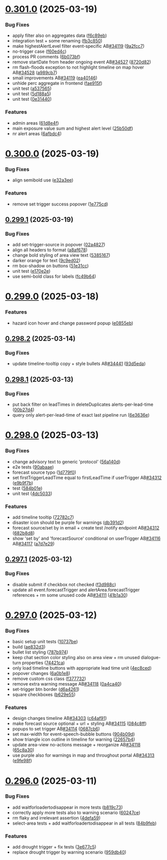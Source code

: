 # [0.301.0](https://github.com/rodekruis/IBF-system/compare/v0.300.0...v0.301.0) (2025-03-19)

### Bug Fixes

- apply filter also on aggregates data ([f6c89eb](https://github.com/rodekruis/IBF-system/commit/f6c89eb2569d706698a48aec93619caa1431a10b))
- integration test + some renaming ([fb3c850](https://github.com/rodekruis/IBF-system/commit/fb3c850bf4dc30ea008151afd8f7f90d9a424273))
- make highestAlertLevel filter event-specific AB[#34119](https://github.com/rodekruis/IBF-system/issues/34119) ([9a2fcc7](https://github.com/rodekruis/IBF-system/commit/9a2fcc7b07fda934329a76eef5187bfe275cb485))
- no-trigger case ([f60ed4c](https://github.com/rodekruis/IBF-system/commit/f60ed4cdb192e04996f8fcef9a51d405c06e9cd6))
- process PR comments ([6b073bf](https://github.com/rodekruis/IBF-system/commit/6b073bfb0f93dd81097b6b55cb8a7d713a32c4e7))
- remove startDate from header ongoing event AB[#34527](https://github.com/rodekruis/IBF-system/issues/34527) ([8720d82](https://github.com/rodekruis/IBF-system/commit/8720d821eca4aa937b684d63810097073e96dc5c))
- rm flash-floods exception to not highlight timeline on map hover AB[#34528](https://github.com/rodekruis/IBF-system/issues/34528) ([a989cb7](https://github.com/rodekruis/IBF-system/commit/a989cb787d9b617302b3b77daf85981e2bf40ff8))
- small improvements AB[#34119](https://github.com/rodekruis/IBF-system/issues/34119) ([ea40146](https://github.com/rodekruis/IBF-system/commit/ea40146aa032fa63a6b00a739d42731d2662f70f))
- unhide perc aggregate in frontend ([fae915f](https://github.com/rodekruis/IBF-system/commit/fae915f63412028a3c177825cb5e0303c40c7111))
- unit test ([a537565](https://github.com/rodekruis/IBF-system/commit/a5375651c0893651dceb75d409498c0a951618e6))
- unit test ([5d188a5](https://github.com/rodekruis/IBF-system/commit/5d188a54276117016c586387defbd947a512514c))
- unit test ([0e31440](https://github.com/rodekruis/IBF-system/commit/0e3144074b11a42f25c8b10d35e6996f602804f2))

### Features

- admin areas ([61d8e4f](https://github.com/rodekruis/IBF-system/commit/61d8e4f2578b5548044d580f7ad4527293ef9f3e))
- main exposure value sum and highest alert level ([25b50df](https://github.com/rodekruis/IBF-system/commit/25b50df92016cb4f0ee9c037dd81c8f4394c7893))
- nr alert areas ([6afbdc4](https://github.com/rodekruis/IBF-system/commit/6afbdc4a29536b3dbc1eaeec864a21690154fad4))

# [0.300.0](https://github.com/rodekruis/IBF-system/compare/v0.299.1...v0.300.0) (2025-03-19)

### Bug Fixes

- align semibold use ([e32a3ee](https://github.com/rodekruis/IBF-system/commit/e32a3ee02356e9a097dc929b1ff78205d04a297c))

### Features

- remove set trigger success popover ([1e775cd](https://github.com/rodekruis/IBF-system/commit/1e775cd9b66e10842198b63c36e3930243c2df69))

## [0.299.1](https://github.com/rodekruis/IBF-system/compare/v0.299.0...v0.299.1) (2025-03-19)

### Bug Fixes

- add set-trigger-source in popover ([02a4827](https://github.com/rodekruis/IBF-system/commit/02a48272c7e062cee42a6d412c333afa831ba60f))
- align all headers to format ([a8af678](https://github.com/rodekruis/IBF-system/commit/a8af6787d5390892638e9fa8be7ebfa6640201d3))
- change bold styling of area view text ([5385167](https://github.com/rodekruis/IBF-system/commit/5385167d0fd3879ce0f88272f06068fc25b7466d))
- darker orange for text ([9c9ed02](https://github.com/rodekruis/IBF-system/commit/9c9ed02c1635486f51ad4bbd521db666b3df5997))
- rm box-shadow on buttons ([51e31cc](https://github.com/rodekruis/IBF-system/commit/51e31cc3d9ddc349eb04f47142c41d17b02e4e00))
- unit test ([e170e2e](https://github.com/rodekruis/IBF-system/commit/e170e2eb297957b86efc01a7cc925572e0b43eac))
- use semi-bold class for labels ([fc49b64](https://github.com/rodekruis/IBF-system/commit/fc49b64d06142735ebda1c7a9c39ca61a1ee416e))

# [0.299.0](https://github.com/rodekruis/IBF-system/compare/v0.298.2...v0.299.0) (2025-03-18)

### Features

- hazard icon hover and change password popup ([e0855eb](https://github.com/rodekruis/IBF-system/commit/e0855ebc77ecc3783287dc0da5f2eadd95bcf819))

## [0.298.2](https://github.com/rodekruis/IBF-system/compare/v0.298.1...v0.298.2) (2025-03-14)

### Bug Fixes

- update timeline-tooltip copy + style bullets AB[#34441](https://github.com/rodekruis/IBF-system/issues/34441) ([93d5eda](https://github.com/rodekruis/IBF-system/commit/93d5eda2a88d9c6cf1b9dc79a8ddf203284f658b))

## [0.298.1](https://github.com/rodekruis/IBF-system/compare/v0.298.0...v0.298.1) (2025-03-13)

### Bug Fixes

- put back filter on leadTimes in deleteDuplicates alerts-per-lead-time ([00b27d4](https://github.com/rodekruis/IBF-system/commit/00b27d42303a7c116169dd3756c123888c819bcd))
- query only alert-per-lead-time of exact last pipeline run ([6e3636e](https://github.com/rodekruis/IBF-system/commit/6e3636e68ab1855ecf3faf6b0739e77dfdbddf95))

# [0.298.0](https://github.com/rodekruis/IBF-system/compare/v0.297.1...v0.298.0) (2025-03-13)

### Bug Fixes

- change advisory text to generic 'protocol' ([56a140d](https://github.com/rodekruis/IBF-system/commit/56a140dbea6085bfa246e25bb5caf2fe84db9fe2))
- e2e tests ([90abaae](https://github.com/rodekruis/IBF-system/commit/90abaaeec9a5773fe074c896ccc61d51688a471a))
- forecast source typo ([1d779f0](https://github.com/rodekruis/IBF-system/commit/1d779f0614ad59718e8e215d28b861058c99f28a))
- set firstTriggerLeadTime equal to firstLeadTime if userTrigger AB[#34312](https://github.com/rodekruis/IBF-system/issues/34312) ([e9b9f7b](https://github.com/rodekruis/IBF-system/commit/e9b9f7b4a66248c4d488ec1240b52dc3d49005f9))
- test ([584b01e](https://github.com/rodekruis/IBF-system/commit/584b01e0459192f4728abecf5e73a5d5a9691a41))
- unit test ([4dc5033](https://github.com/rodekruis/IBF-system/commit/4dc50337acaa1a3bd763e7e52c0c978a17a540c9))

### Features

- add timeline tooltip ([72782c7](https://github.com/rodekruis/IBF-system/commit/72782c728e9b08d0bd74f4d22a14ef3ed8420b20))
- disaster icon should be purple for warnings ([db391d2](https://github.com/rodekruis/IBF-system/commit/db391d2de9a16cf0b8d4c29afca9c53916ff9eb4))
- forecast source/set by in email + create test /notify endpoint AB[#34312](https://github.com/rodekruis/IBF-system/issues/34312) ([682b8d8](https://github.com/rodekruis/IBF-system/commit/682b8d85ab7c113422edffec7896d90f816274f6))
- show 'set by' and 'forecastSource' conditional on userTrigger AB[#34116](https://github.com/rodekruis/IBF-system/issues/34116) AB[#34117](https://github.com/rodekruis/IBF-system/issues/34117) ([a7d7e29](https://github.com/rodekruis/IBF-system/commit/a7d7e29723049ba66f1059f79f7cef065d2ae9cb))

## [0.297.1](https://github.com/rodekruis/IBF-system/compare/v0.297.0...v0.297.1) (2025-03-12)

### Bug Fixes

- disable submit if checkbox not checked ([f3d988c](https://github.com/rodekruis/IBF-system/commit/f3d988cd1c303f7a3e0f132bd8eb2fa77307e94c))
- update all event.forecastTrigger and alertArea.forecastTrigger references + rm some unused code AB[#34111](https://github.com/rodekruis/IBF-system/issues/34111) ([41b1a30](https://github.com/rodekruis/IBF-system/commit/41b1a3057bd067c44bd5b7c77158bbf219b0ea2b))

# [0.297.0](https://github.com/rodekruis/IBF-system/compare/v0.296.0...v0.297.0) (2025-03-12)

### Bug Fixes

- basic setup unit tests ([10737be](https://github.com/rodekruis/IBF-system/commit/10737be903960ce2353285b4ecb628e15226e6e5))
- build ([ae832d3](https://github.com/rodekruis/IBF-system/commit/ae832d37caf1fdeb104e4711880459658baa3453))
- bullet list styling ([787b974](https://github.com/rodekruis/IBF-system/commit/787b9744ceba428cf644b5fc03f44068e1c9450d))
- keep chat section color styling also on area view + rm unused dialogue-turn properties ([74421ca](https://github.com/rodekruis/IBF-system/commit/74421caf0421dd8869992bc30f7db2c9acec1b8d))
- only load timeline buttons with appropriate lead time unit ([4ec8ced](https://github.com/rodekruis/IBF-system/commit/4ec8ced1c8d21786071e44877c82fd741280aac7))
- popover changes ([6a0b1e8](https://github.com/rodekruis/IBF-system/commit/6a0b1e8793153fed91905b80dca68e1dc22c14c8))
- remove custom css class ([f377732](https://github.com/rodekruis/IBF-system/commit/f377732ecc8e59c92a7228b28df5df8e877e970f))
- remove extra warning message AB[#34118](https://github.com/rodekruis/IBF-system/issues/34118) ([0a4ca40](https://github.com/rodekruis/IBF-system/commit/0a4ca40c8af4f7d094041c121ed4309111b567cf))
- set-trigger btn border ([d6a4261](https://github.com/rodekruis/IBF-system/commit/d6a426165188cf7b9c85f48f184e6ba20f88cba4))
- square checkboxes ([b629e55](https://github.com/rodekruis/IBF-system/commit/b629e55172a856d508db15721af252fae80c1b57))

### Features

- design changes timeline AB[#34303](https://github.com/rodekruis/IBF-system/issues/34303) ([c64af91](https://github.com/rodekruis/IBF-system/commit/c64af9127f8542b75e9a8f5ac0da825282273746))
- make forecast source optional + url + styling AB[#34115](https://github.com/rodekruis/IBF-system/issues/34115) ([084c8ff](https://github.com/rodekruis/IBF-system/commit/084c8ffef0e1297dd6a384e9d00f66c25ef45885))
- popups to set trigger AB[#34114](https://github.com/rodekruis/IBF-system/issues/34114) ([0687cb6](https://github.com/rodekruis/IBF-system/commit/0687cb61970a9c29f8cd33586ac31a23c271662b))
- set max-width for event-speech-bubble buttons ([904b09d](https://github.com/rodekruis/IBF-system/commit/904b09d31c1464f681ec84bf506548a0201f9a35))
- show triangle icon outline in timeline for warning ([22657b4](https://github.com/rodekruis/IBF-system/commit/22657b4fdb1c99971324f145d751f99ff4f1bf15))
- update area-view no-actions message + reorganize AB[#34118](https://github.com/rodekruis/IBF-system/issues/34118) ([65c8a30](https://github.com/rodekruis/IBF-system/commit/65c8a3050108a1e85f26978ed6090a788a11a8d4))
- use purple also for warnings in map and throughout portal AB[#34313](https://github.com/rodekruis/IBF-system/issues/34313) ([e9fe98f](https://github.com/rodekruis/IBF-system/commit/e9fe98f6074bc1761f1c1248eb7b368651cbb414))

# [0.296.0](https://github.com/rodekruis/IBF-system/compare/v0.295.0...v0.296.0) (2025-03-11)

### Bug Fixes

- add waitforloadertodisappear in more tests ([b819c73](https://github.com/rodekruis/IBF-system/commit/b819c7305227b572ddd66209c00920bd07f0264d))
- correctly apply more tests also to warning scenario ([60247ce](https://github.com/rodekruis/IBF-system/commit/60247ce6a48212badd17532fc9299ddff584b823))
- rm flaky and irrelevant assertion ([4defa59](https://github.com/rodekruis/IBF-system/commit/4defa5979116c84c2e1e9b198a3e3ba79973059b))
- select-area tests + add waitforloadertodisappear in all tests ([84b9feb](https://github.com/rodekruis/IBF-system/commit/84b9feb1d6a3bfce2b2fe734fdfa25f8f5b81968))

### Features

- add drought trigger + fix tests ([3e677c5](https://github.com/rodekruis/IBF-system/commit/3e677c5da7f1dec4b5e2ecd1718645acce7821a0))
- replace drought trigger by warning scenario ([959db40](https://github.com/rodekruis/IBF-system/commit/959db403c6011652e1f272afb38e931f7cfe1594))
